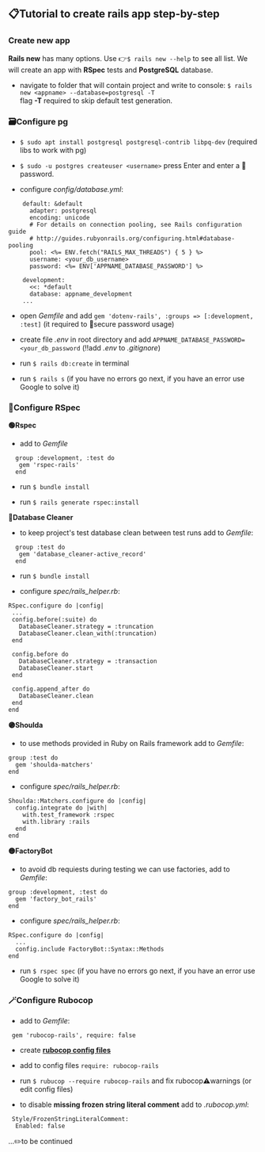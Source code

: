 ## 📋Tutorial to create rails app step-by-step

### Create new app

**Rails new** has many options. Use 👉```$ rails new --help``` to see all list. We will create an app with **RSpec** tests and **PostgreSQL** database.
* navigate to folder that will contain project and write to console: ```$ rails new <appname> --database=postgresql -T``` <br>flag **-T** required to skip default test generation. 


### 🗃Configure pg

  * ```$ sudo apt install postgresql postgresql-contrib libpq-dev``` (required libs to work with pg)

  * ```$ sudo -u postgres createuser <username>``` press Enter and enter a 🔑password.
 
  * configure _config/database.yml_: 
  ```...
      default: &default
        adapter: postgresql
        encoding: unicode
        # For details on connection pooling, see Rails configuration guide
        # http://guides.rubyonrails.org/configuring.html#database-pooling
        pool: <%= ENV.fetch("RAILS_MAX_THREADS") { 5 } %>
        username: <your_db_username>
        password: <%= ENV['APPNAME_DATABASE_PASSWORD'] %>

      development:
        <<: *default
        database: appname_development
      ...
   ```
   * open _Gemfile_ and add ```gem 'dotenv-rails', :groups => [:development, :test]``` (it required to 🔐secure password usage)

   * create file _.env_ in root directory and add ```APPNAME_DATABASE_PASSWORD=<your_db_password``` (‼️add _.env_ to _.gitignore_)

   * run ```$ rails db:create``` in terminal
 
   * run ```$ rails s``` (if you have no errors go next, if you have an error use Google to solve it)
   
 ### 📝Configure RSpec
 
   **🟢Rspec**
 
   * add to _Gemfile_ 
   ```
     group :development, :test do
      gem 'rspec-rails'
     end
   ```
   * run ```$ bundle install```

   * run ```$ rails generate rspec:install```

   **🔵Database Cleaner**

   * to keep project's test database clean between test runs add to _Gemfile_:
   ```
     group :test do
      gem 'database_cleaner-active_record'
     end
   ```
   * run ```$ bundle install```

   * configure _spec/rails_helper.rb_:
   ```
   RSpec.configure do |config|
    ...
    config.before(:suite) do
      DatabaseCleaner.strategy = :truncation
      DatabaseCleaner.clean_with(:truncation)
    end

    config.before do
      DatabaseCleaner.strategy = :transaction
      DatabaseCleaner.start
    end

    config.append_after do
      DatabaseCleaner.clean
    end
   end
   ```
  **🟣Shoulda**
   
  * to use methods provided in Ruby on Rails framework add to _Gemfile_:
  ```
  group :test do
    gem 'shoulda-matchers'
  end
  ```
  
  * configure _spec/rails_helper.rb_:
  ```
  Shoulda::Matchers.configure do |config|
    config.integrate do |with|
      with.test_framework :rspec
      with.library :rails
    end
  end
  ```
  **🟡FactoryBot**
  
  * to avoid db requiests during testing we can use factories, add to _Gemfile_:
  ```
  group :development, :test do
    gem 'factory_bot_rails'
  end
  ```
  
  * configure _spec/rails_helper.rb_:
  ```
  RSpec.configure do |config|
    ...
    config.include FactoryBot::Syntax::Methods
  end
  ```
  * run ```$ rspec spec``` (if you have no errors go next, if you have an error use Google to solve it)

### 🪄Configure Rubocop

 * add to _Gemfile_:
 ```
  gem 'rubocop-rails', require: false
 ```
 
 * create [**rubocop config files**](https://gist.github.com/dsandstrom/d9da0be5003c2217969a)
 
 * add to config files ```require: rubocop-rails```

 * run ```$ rubucop --require rubocop-rails``` and fix rubocop⚠️warnings (or edit config files)
 
 * to disable **missing frozen string literal comment** add to _.rubocop.yml_:
 ```
  Style/FrozenStringLiteralComment:
   Enabled: false
 ```

...✏️to be continued

